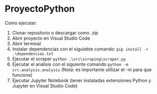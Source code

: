 # ProyectoPython

Como ejecutar:

1) Clonar repositorio o descargar como .zip
2) Abrir proyecto en Visual Studio Code
3) Abrir terminal
4) Instalar dependencias con el siguiebte comando:
  ```pip install -r .\dependencias.txt```
5) Ejecutar el scraper
   ```python .\src\scraping\scraper.py```
6) Ejecutar el análisis con el siguiente comando
   ```python -m src.analysis.analysis```
(Nota: es importante utilizar el -m para que funcione)
7) Ejecutar Jupyter Notebook (tener instaladas extensiones Python y Jupyter en Visual Studio Code)
